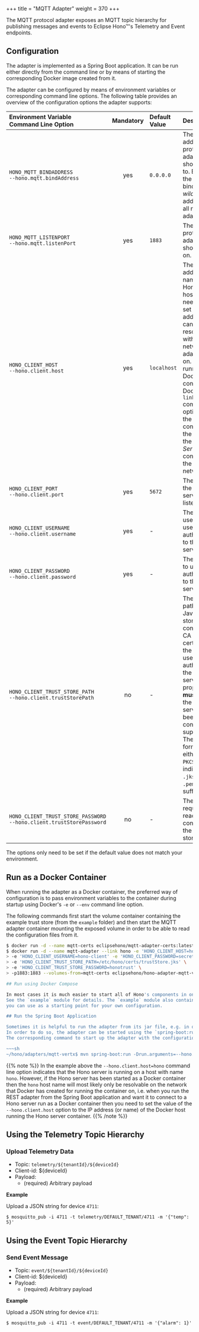 +++
title = "MQTT Adapter"
weight = 370
+++

The MQTT protocol adapter exposes an MQTT topic hierarchy for publishing messages and events to Eclipse Hono&trade;'s Telemetry and Event endpoints.
<!--more-->

## Configuration

The adapter is implemented as a Spring Boot application. It can be run either directly from the command line or by means of starting the corresponding Docker image created from it.

The adapter can be configured by means of environment variables or corresponding command line options.
The following table provides an overview of the configuration options the adapter supports:

| Environment Variable<br>Command Line Option | Mandatory | Default Value | Description  |
| :------------------------------------------ | :-------: | :------------ | :------------|
| `HONO_MQTT_BINDADDRESS`<br>`--hono.mqtt.bindAddress` | yes | `0.0.0.0` | The IP address the protocol adapter should bind to. By default the adapter binds to the *wildcard* address, i.e. all network adapters. |
| `HONO_MQTT_LISTENPORT`<br>`--hono.mqtt.listenPort` | yes | `1883` | The port the protocol adapter should listen on. |
| `HONO_CLIENT_HOST`<br>`--hono.client.host` | yes | `localhost` | The IP address or name of the Hono server host. NB: This needs to be set to an address that can be resolved within the network the adapter runs on. When running as a Docker container, use Docker's `--link` command line option to link the adapter container to the host of the *Hono Server* container on the Docker network.
| `HONO_CLIENT_PORT`<br>`--hono.client.port` | yes | `5672` | The port that the Hono server is listening on. |
| `HONO_CLIENT_USERNAME`<br>`--hono.client.username` | yes | - | The username to use for authenticating to the Hono server. |
| `HONO_CLIENT_PASSWORD`<br>`--hono.client.password` | yes | - | The password to use for authenticating to the Hono server. |
| `HONO_CLIENT_TRUST_STORE_PATH`<br>`--hono.client.trustStorePath` | no  | - | The absolute path to the Java key store containing the CA certificates the adapter uses for authenticating the Hono server. This property **must** be set if the Hono server has been configured to support TLS. The key store format can be either `JKS`, `PKCS12` or `PEM` indicated by a `.jks`, `.p12` or `.pem` file suffix. |
| `HONO_CLIENT_TRUST_STORE_PASSWORD`<br>`--hono.client.trustStorePassword` | no | - | The password required to read the contents of the trust store. |

The options only need to be set if the default value does not match your environment.

## Run as a Docker Container

When running the adapter as a Docker container, the preferred way of configuration is to pass environment variables to the container during startup using Docker's `-e` or `--env` command line option.

The following commands first start the volume container containing the example trust store (from the `example` folder) and then start the MQTT adapter container mounting the exposed volume in order to be able to read the configuration files from it.

~~~sh
$ docker run -d --name mqtt-certs eclipsehono/mqtt-adapter-certs:latest
$ docker run -d --name mqtt-adapter --link hono -e 'HONO_CLIENT_HOST=hono' \
> -e 'HONO_CLIENT_USERNAME=hono-client' -e 'HONO_CLIENT_PASSWORD=secret' \
> -e 'HONO_CLIENT_TRUST_STORE_PATH=/etc/hono/certs/trustStore.jks' \
> -e 'HONO_CLIENT_TRUST_STORE_PASSWORD=honotrust' \
> -p1883:1883 --volumes-from=mqtt-certs eclipsehono/hono-adapter-mqtt-vertx:latest

## Run using Docker Compose

In most cases it is much easier to start all of Hono's components in one shot using Docker Compose.
See the `example` module for details. The `example` module also contains an example service definition file that
you can use as a starting point for your own configuration.

## Run the Spring Boot Application

Sometimes it is helpful to run the adapter from its jar file, e.g. in order to attach a debugger more easily or to take advantage of code replacement.
In order to do so, the adapter can be started using the `spring-boot:run` maven goal from the `adapters/mqtt-vertx` folder.
The corresponding command to start up the adapter with the configuration used in the Docker example above looks like this:

~~~sh
~/hono/adapters/mqtt-vertx$ mvn spring-boot:run -Drun.arguments=--hono.client.host=hono,--hono.client.username=hono-client,--hono.client.password=secret
~~~

{{% note %}}
In the example above the `--hono.client.host=hono` command line option indicates that the Hono server is running on a host
with name `hono`. However, if the Hono server has been started as a Docker container then the `hono` host name will most
likely only be resolvable on the network that Docker has created for running the container on, i.e. when you run the REST adapter
from the Spring Boot application and want it to connect to a Hono server run as a Docker container then you need to set the
value of the `--hono.client.host` option to the IP address (or name) of the Docker host running the Hono server container.
{{% /note %}}

## Using the Telemetry Topic Hierarchy

### Upload Telemetry Data

* Topic: `telemetry/${tenantId}/${deviceId}`
* Client-id: ${deviceId}
* Payload:
  * (required) Arbitrary payload

**Example**

Upload a JSON string for device `4711`:

    $ mosquitto_pub -i 4711 -t telemetry/DEFAULT_TENANT/4711 -m '{"temp": 5}'

## Using the Event Topic Hierarchy

### Send Event Message

* Topic: `event/${tenantId}/${deviceId}`
* Client-id: ${deviceId}
* Payload:
  * (required) Arbitrary payload

**Example**

Upload a JSON string for device `4711`:

    $ mosquitto_pub -i 4711 -t event/DEFAULT_TENANT/4711 -m '{"alarm": 1}'
